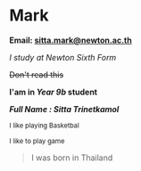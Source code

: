 # Mark
**Email: sitta.mark@newton.ac.th**

*I study at Newton Sixth Form*

~~Don't read this~~

**I'am in _Year 9b_ student**

***Full Name : Sitta Trinetkamol***

<sub>I like playing Basketbal</sub>

<sup>I like to play game</sup>

> I was born in Thailand
